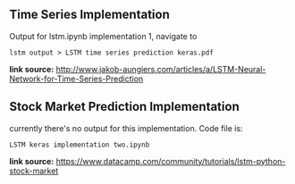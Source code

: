 ## Time Series Implementation 
Output for lstm.ipynb implementation 1, navigate to 
```
lstm output > LSTM time series prediction keras.pdf
```

**link source:** http://www.jakob-aungiers.com/articles/a/LSTM-Neural-Network-for-Time-Series-Prediction


## Stock Market Prediction Implementation 
currently there's no output for this implementation. Code file is: 
```
LSTM keras implementation two.ipynb
```

**link source:** https://www.datacamp.com/community/tutorials/lstm-python-stock-market
